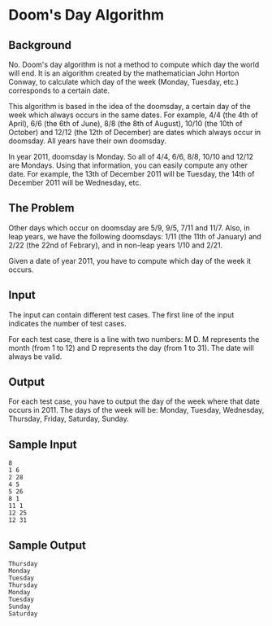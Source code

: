 # Doom's Day Algorithm

## Background

No. Doom's day algorithm is not a method to compute which day the world will end. It is an algorithm created by the mathematician John Horton Conway, to calculate which day of the week (Monday, Tuesday, etc.) corresponds to a certain date.

This algorithm is based in the idea of the doomsday, a certain day of the week which always occurs in the same dates. For example, 4/4 (the 4th of April), 6/6 (the 6th of June), 8/8 (the 8th of August), 10/10 (the 10th of October) and 12/12 (the 12th of December) are dates which always occur in doomsday. All years have their own doomsday.

In year 2011, doomsday is Monday. So all of 4/4, 6/6, 8/8, 10/10 and 12/12 are Mondays. Using that information, you can easily compute any other date. For example, the 13th of December 2011 will be Tuesday, the 14th of December 2011 will be Wednesday, etc.

## The Problem

Other days which occur on doomsday are 5/9, 9/5, 7/11 and 11/7. Also, in leap years, we have the following doomsdays: 1/11 (the 11th of January) and 2/22 (the 22nd of Febrary), and in non-leap years 1/10 and 2/21.

Given a date of year 2011, you have to compute which day of the week it occurs.

## Input

The input can contain different test cases. The first line of the input indicates the number of test cases.

For each test case, there is a line with two numbers: M D. M represents the month (from 1 to 12) and D represents the day (from 1 to 31). The date will always be valid.

## Output

For each test case, you have to output the day of the week where that date occurs in 2011. The days of the week will be: Monday, Tuesday, Wednesday, Thursday, Friday, Saturday, Sunday.

## Sample Input

```
8
1 6
2 28
4 5
5 26
8 1
11 1
12 25
12 31
```

## Sample Output

```
Thursday
Monday
Tuesday
Thursday
Monday
Tuesday
Sunday
Saturday
```
